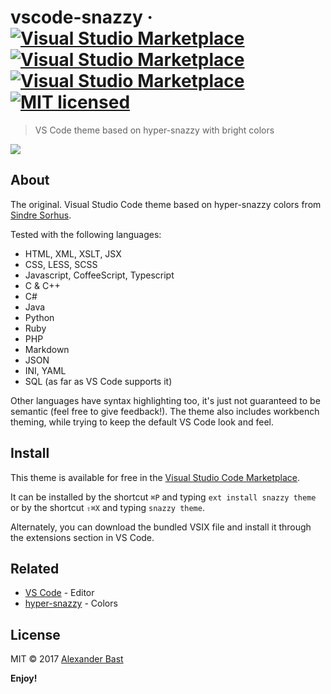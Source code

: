 # vscode-snazzy &middot; [![Visual Studio Marketplace](https://vsmarketplacebadge.apphb.com/version/alexanderbast.vscode-snazzy.svg)](https://marketplace.visualstudio.com/items/alexanderbast.vscode-snazzy) [![Visual Studio Marketplace](https://vsmarketplacebadge.apphb.com/installs/alexanderbast.vscode-snazzy.svg)](https://marketplace.visualstudio.com/items/alexanderbast.vscode-snazzy) [![Visual Studio Marketplace](https://vsmarketplacebadge.apphb.com/rating-short/alexanderbast.vscode-snazzy.svg)](https://marketplace.visualstudio.com/items/alexanderbast.vscode-snazzy) [![MIT licensed](https://img.shields.io/badge/license-MIT-blue.svg)](https://raw.githubusercontent.com/alexanderbast/vscode-snazzy/master/LICENSE)

> VS Code theme based on hyper-snazzy with bright colors

![](https://raw.githubusercontent.com/alexanderbast/vscode-snazzy/master/sample.jpg)

## About

The original.
Visual Studio Code theme based on hyper-snazzy colors from [Sindre Sorhus](https://github.com/sindresorhus).

Tested with the following languages:

- HTML, XML, XSLT, JSX
- CSS, LESS, SCSS
- Javascript, CoffeeScript, Typescript
- C & C++
- C#
- Java
- Python
- Ruby
- PHP
- Markdown
- JSON
- INI, YAML
- SQL (as far as VS Code supports it)

Other languages have syntax highlighting too, it's just not guaranteed to be semantic (feel free to give feedback!).
The theme also includes workbench theming, while trying to keep the default VS Code look and feel.

## Install

This theme is available for free in the [Visual Studio Code Marketplace](https://marketplace.visualstudio.com/items/alexanderbast.vscode-snazzy).

It can be installed by the shortcut `⌘P` and typing `ext install snazzy theme` or by the shortcut `⇧⌘X` and typing `snazzy theme`.

Alternately, you can download the bundled VSIX file and install it through the extensions section in VS Code.

## Related

- [VS Code](https://github.com/Microsoft/vscode) - Editor
- [hyper-snazzy](https://github.com/sindresorhus/hyper-snazzy) - Colors

## License

MIT © 2017 [Alexander Bast](https://github.com/alexanderbast)

**Enjoy!**
